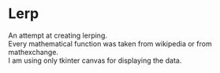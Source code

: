 # Lerp
An attempt at creating lerping.</br>
Every mathematical function was taken from wikipedia or from mathexchange.</br>
I am using only tkinter canvas for displaying the data.</br>
